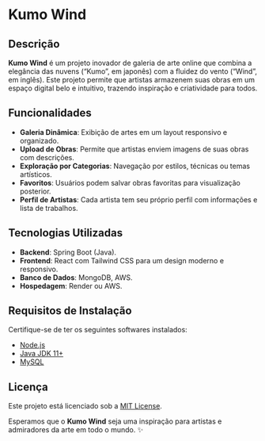 # Kumo Wind

## Descrição
**Kumo Wind** é um projeto inovador de galeria de arte online que combina a elegância das nuvens (“Kumo”, em japonês) com a fluidez do vento (“Wind”, em inglês). Este projeto permite que artistas armazenem suas obras em um espaço digital belo e intuitivo, trazendo inspiração e criatividade para todos.

## Funcionalidades
- **Galeria Dinâmica**: Exibição de artes em um layout responsivo e organizado.
- **Upload de Obras**: Permite que artistas enviem imagens de suas obras com descrições.
- **Exploração por Categorias**: Navegação por estilos, técnicas ou temas artísticos.
- **Favoritos**: Usuários podem salvar obras favoritas para visualização posterior.
- **Perfil de Artistas**: Cada artista tem seu próprio perfil com informações e lista de trabalhos.

## Tecnologias Utilizadas
- **Backend**: Spring Boot (Java).
- **Frontend**: React com Tailwind CSS para um design moderno e responsivo.
- **Banco de Dados**: MongoDB, AWS.
- **Hospedagem**: Render ou AWS.

## Requisitos de Instalação
Certifique-se de ter os seguintes softwares instalados:
- [Node.js](https://nodejs.org/)
- [Java JDK 11+](https://www.oracle.com/java/technologies/javase-downloads.html)
- [MySQL](https://www.mysql.com/)
 
## Licença
Este projeto está licenciado sob a [MIT License](LICENSE).

Esperamos que o **Kumo Wind** seja uma inspiração para artistas e admiradores da arte em todo o mundo. ✨

